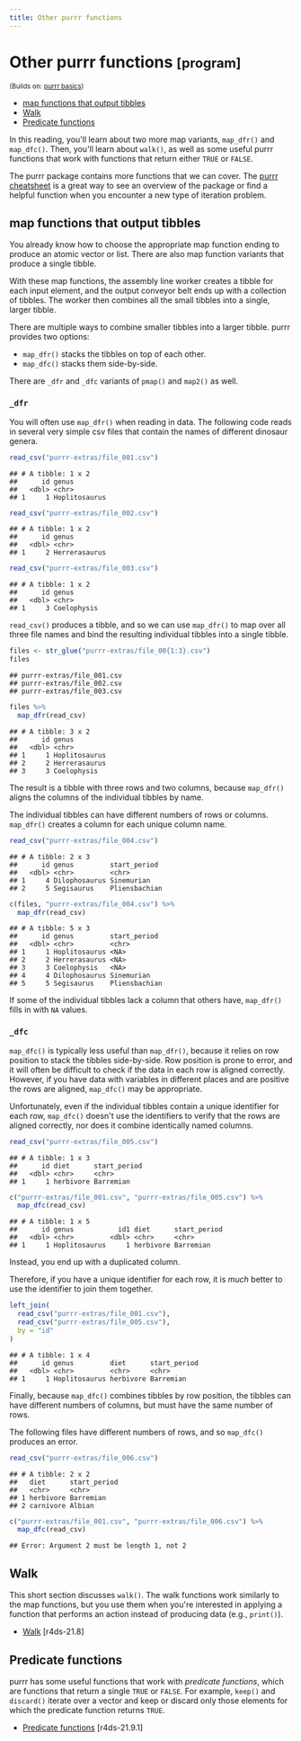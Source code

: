 ```yaml
---
title: Other purrr functions
---
```


<!-- Generated automatically from purrr-extras.yml. Do not edit by hand -->

# Other purrr functions <small class='program'>[program]</small>
<small>(Builds on: [purrr basics](purrr-basics.md))</small>


-   [map functions that output tibbles](#map-functions-that-output-tibbles)
-   [Walk](#walk)
-   [Predicate functions](#predicate-functions)

In this reading, you'll learn about two more map variants, `map_dfr()` and `map_dfc()`. Then, you'll learn about `walk()`, as well as some useful purrr functions that work with functions that return either `TRUE` or `FALSE`.

The purrr package contains more functions that we can cover. The [purrr cheatsheet](https://github.com/rstudio/cheatsheets/blob/master/purrr.pdf) is a great way to see an overview of the package or find a helpful function when you encounter a new type of iteration problem.

map functions that output tibbles
---------------------------------

You already know how to choose the appropriate map function ending to produce an atomic vector or list. There are also map function variants that produce a single tibble.

With these map functions, the assembly line worker creates a tibble for each input element, and the output conveyor belt ends up with a collection of tibbles. The worker then combines all the small tibbles into a single, larger tibble.

There are multiple ways to combine smaller tibbles into a larger tibble. purrr provides two options:

-   `map_dfr()` stacks the tibbles on top of each other.
-   `map_dfc()` stacks them side-by-side.

There are `_dfr` and `_dfc` variants of `pmap()` and `map2()` as well.

### `_dfr`

You will often use `map_dfr()` when reading in data. The following code reads in several very simple csv files that contain the names of different dinosaur genera.

``` r
read_csv("purrr-extras/file_001.csv")
```

    ## # A tibble: 1 x 2
    ##      id genus        
    ##   <dbl> <chr>        
    ## 1     1 Hoplitosaurus

``` r
read_csv("purrr-extras/file_002.csv")
```

    ## # A tibble: 1 x 2
    ##      id genus        
    ##   <dbl> <chr>        
    ## 1     2 Herrerasaurus

``` r
read_csv("purrr-extras/file_003.csv")
```

    ## # A tibble: 1 x 2
    ##      id genus      
    ##   <dbl> <chr>      
    ## 1     3 Coelophysis

`read_csv()` produces a tibble, and so we can use `map_dfr()` to map over all three file names and bind the resulting individual tibbles into a single tibble.

``` r
files <- str_glue("purrr-extras/file_00{1:3}.csv")
files
```

    ## purrr-extras/file_001.csv
    ## purrr-extras/file_002.csv
    ## purrr-extras/file_003.csv

``` r
files %>% 
  map_dfr(read_csv)
```

    ## # A tibble: 3 x 2
    ##      id genus        
    ##   <dbl> <chr>        
    ## 1     1 Hoplitosaurus
    ## 2     2 Herrerasaurus
    ## 3     3 Coelophysis

The result is a tibble with three rows and two columns, because `map_dfr()` aligns the columns of the individual tibbles by name.

The individual tibbles can have different numbers of rows or columns. `map_dfr()` creates a column for each unique column name.

``` r
read_csv("purrr-extras/file_004.csv")
```

    ## # A tibble: 2 x 3
    ##      id genus         start_period 
    ##   <dbl> <chr>         <chr>        
    ## 1     4 Dilophosaurus Sinemurian   
    ## 2     5 Segisaurus    Pliensbachian

``` r
c(files, "purrr-extras/file_004.csv") %>% 
  map_dfr(read_csv)
```

    ## # A tibble: 5 x 3
    ##      id genus         start_period 
    ##   <dbl> <chr>         <chr>        
    ## 1     1 Hoplitosaurus <NA>         
    ## 2     2 Herrerasaurus <NA>         
    ## 3     3 Coelophysis   <NA>         
    ## 4     4 Dilophosaurus Sinemurian   
    ## 5     5 Segisaurus    Pliensbachian

If some of the individual tibbles lack a column that others have, `map_dfr()` fills in with `NA` values.

### `_dfc`

`map_dfc()` is typically less useful than `map_dfr()`, because it relies on row position to stack the tibbles side-by-side. Row position is prone to error, and it will often be difficult to check if the data in each row is aligned correctly. However, if you have data with variables in different places and are positive the rows are aligned, `map_dfc()` may be appropriate.

Unfortunately, even if the individual tibbles contain a unique identifier for each row, `map_dfc()` doesn't use the identifiers to verify that the rows are aligned correctly, nor does it combine identically named columns.

``` r
read_csv("purrr-extras/file_005.csv")
```

    ## # A tibble: 1 x 3
    ##      id diet      start_period
    ##   <dbl> <chr>     <chr>       
    ## 1     1 herbivore Barremian

``` r
c("purrr-extras/file_001.csv", "purrr-extras/file_005.csv") %>% 
  map_dfc(read_csv)
```

    ## # A tibble: 1 x 5
    ##      id genus           id1 diet      start_period
    ##   <dbl> <chr>         <dbl> <chr>     <chr>       
    ## 1     1 Hoplitosaurus     1 herbivore Barremian

Instead, you end up with a duplicated column.

Therefore, if you have a unique identifier for each row, it is *much* better to use the identifier to join them together.

``` r
left_join(
  read_csv("purrr-extras/file_001.csv"),
  read_csv("purrr-extras/file_005.csv"),
  by = "id"
)
```

    ## # A tibble: 1 x 4
    ##      id genus         diet      start_period
    ##   <dbl> <chr>         <chr>     <chr>       
    ## 1     1 Hoplitosaurus herbivore Barremian

Finally, because `map_dfc()` combines tibbles by row position, the tibbles can have different numbers of columns, but must have the same number of rows.

The following files have different numbers of rows, and so `map_dfc()` produces an error.

``` r
read_csv("purrr-extras/file_006.csv")
```

    ## # A tibble: 2 x 2
    ##   diet      start_period
    ##   <chr>     <chr>       
    ## 1 herbivore Barremian   
    ## 2 carnivore Albian

``` r
c("purrr-extras/file_001.csv", "purrr-extras/file_006.csv") %>% 
  map_dfc(read_csv)
```

    ## Error: Argument 2 must be length 1, not 2

Walk
----

This short section discusses `walk()`. The walk functions work similarly to the map functions, but you use them when you're interested in applying a function that performs an action instead of producing data (e.g., `print()`).

-   [Walk](http://r4ds.had.co.nz/iteration.html#walk) \[r4ds-21.8\]

Predicate functions
-------------------

purrr has some useful functions that work with *predicate functions*, which are functions that return a single `TRUE` or `FALSE`. For example, `keep()` and `discard()` iterate over a vector and keep or discard only those elements for which the predicate function returns `TRUE`.

-   [Predicate functions](http://r4ds.had.co.nz/iteration.html#predicate-functions) \[r4ds-21.9.1\]

